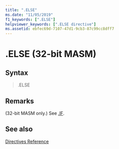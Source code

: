 ```yaml
---
title: ".ELSE"
ms.date: "11/05/2019"
f1_keywords: [".ELSE"]
helpviewer_keywords: [".ELSE directive"]
ms.assetid: ebfec69d-7107-47d1-9cb3-87c99cc8dff7
---
```

# .ELSE (32-bit MASM)

## Syntax

> .ELSE

## Remarks

(32-bit MASM only.) See [.IF](../../assembler/masm/dot-if.md). 

## See also

[Directives Reference](../../assembler/masm/directives-reference.md)<br/>
